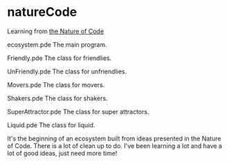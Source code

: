 # natureCode
Learning from [the Nature of Code](http://natureofcode.com/book/)

ecosystem.pde 
The main program.

Friendly.pde
The class for friendlies.

UnFriendly.pde
The class for unfriendlies.

Movers.pde
The class for movers.

Shakers.pde
The class for shakers.

SuperAttractor.pde
The class for super attractors.

Liquid.pde
The class for liquid.

It's the beginning of an ecosystem built from ideas presented in the Nature of Code. There is a lot of clean up to do. I've been learning a lot and have a lot of good ideas, just need more time!
